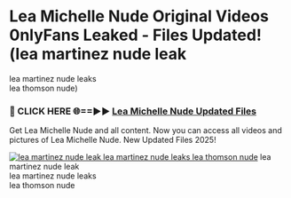 # Lea Michelle Nude Original Videos 0nlyFans Leaked - Files Updated! (lea martinez nude leak<br>
lea martinez nude leaks<br>
lea thomson nude)

<h3>🔴 CLICK HERE 🌐==►► <a href="https://tinyurl.com/2p9ay9w9" rel="nofollow">Lea Michelle Nude Updated Files</a></h3>

Get Lea Michelle Nude and all content. Now you can access all videos and pictures of Lea Michelle Nude. New Updated Files 2025!

[![lea martinez nude leak<br>
lea martinez nude leaks<br>
lea thomson nude](https://i.imgur.com/KQgVmj3.gif)](https://tinyurl.com/2p9ay9w9)
lea martinez nude leak<br>
lea martinez nude leaks<br>
lea thomson nude
